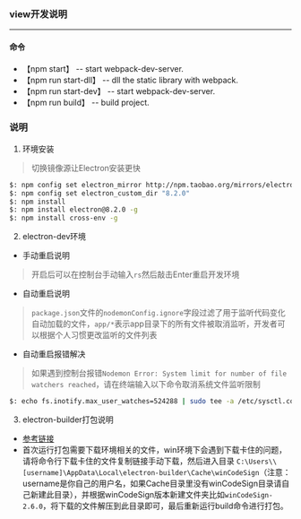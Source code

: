 ### view开发说明
--------------

#### 命令
* 【npm start】 -- start webpack-dev-server.
* 【npm run start-dll】 -- dll the static library with webpack.
* 【npm run start-dev】 -- start webpack-dev-server.
* 【npm run build】 -- build project.

### 说明
1. 环境安装  
>切换镜像源让Electron安装更快
```sh
$: npm config set electron_mirror http://npm.taobao.org/mirrors/electron/
$: npm config set electron_custom_dir "8.2.0"
$: npm install
$: npm install electron@8.2.0 -g
$: npm install cross-env -g
```

2. electron-dev环境
* 手动重启说明
>开启后可以在控制台手动输入`rs`然后敲击Enter重启开发环境
* 自动重启说明
>`package.json`文件的`nodemonConfig.ignore`字段过滤了用于监听代码变化自动加载的文件，`app/*`表示app目录下的所有文件被取消监听，开发者可以根据个人习惯更改监听的文件列表
* 自动重启报错解决  
>如果遇到控制台报错`Nodemon Error: System limit for number of file watchers reached`，请在终端输入以下命令取消系统文件监听限制
```sh
$: echo fs.inotify.max_user_watches=524288 | sudo tee -a /etc/sysctl.conf && sudo sysctl -p
```

3. electron-builder打包说明

* [参考链接](https://zhuanlan.zhihu.com/p/110448415)
* 首次运行打包需要下载环境相关的文件，win环境下会遇到下载卡住的问题，请将命令行下载卡住的文件复制链接手动下载，然后进入目录
`C:\Users\\[username]\AppData\Local\electron-builder\Cache\winCodeSign`（注意：username是你自己的用户名，如果Cache目录里没有winCodeSign目录请自己新建此目录），并根据winCodeSign版本新建文件夹比如`winCodeSign-2.6.0`，将下载的文件解压到此目录即可，最后重新运行build命令进行打包。